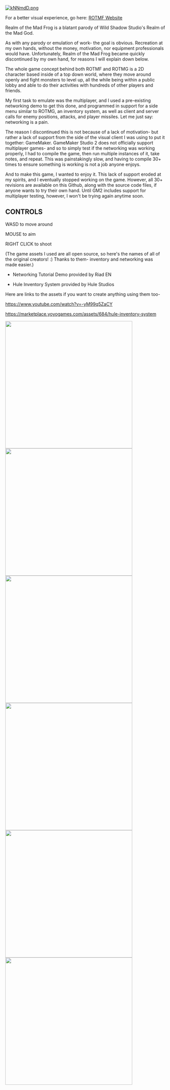 [![kNNmdD.png](https://dc773.4shared.com/img/B9ydWqOPea/s24/176a7951cc0/rotmfheader?async&rand=0.9585332952261056)](https://dc773.4shared.com/img/B9ydWqOPea/s24/176a7951cc0/rotmfheader?async&rand=0.9585332952261056)


For a better visual experience, go here: [ROTMF Website](https://ryanhlewis.github.io/realmofthemadfrog)

Realm of the Mad Frog is a blatant parody of Wild Shadow Studio's Realm of the Mad God.

As with any parody or emulation of work- the goal is obvious. Recreation at my own hands, without the money, motivation, nor equipment professionals would have. Unfortunately, Realm of the Mad Frog became quickly discontinued by my own hand, for reasons I will explain down below.


The whole game concept behind both ROTMF and ROTMG is a 2D character based inside of a top down world, where they move around openly and fight monsters to level up, all the while being within a public lobby and able to do their activities with hundreds of other players and friends.

My first task to emulate was the multiplayer, and I used a pre-existing networking demo to get this done, and programmed in support for a side menu similar to ROTMG, an inventory system, as well as client and server calls for enemy positions, attacks, and player missiles. Let me just say: networking is a pain.

The reason I discontinued this is not because of a lack of motivation- but rather a lack of support from the side of the visual client I was using to put it together: GameMaker. GameMaker Studio 2 does not officially support multiplayer games- and so to simply test if the networking was working properly, I had to compile the game, then run multiple instances of it, take notes, and repeat. This was painstakingly slow, and having to compile 30+ times to ensure something is working is not a job anyone enjoys.

And to make this game, I wanted to enjoy it. This lack of support eroded at my spirits, and I eventually stopped working on the game. However, all 30+ revisions are available on this Github, along with the source code files, if anyone wants to try their own hand. Until GM2 includes support for multiplayer testing, however, I won't be trying again anytime soon.



## CONTROLS

WASD to move around

MOUSE to aim

RIGHT CLICK to shoot 



(The game assets I used are all open source, so here's the names of all of the original creators! :)    Thanks to them- inventory and networking was made easier.)

- Networking Tutorial Demo provided by Riad EN

- Hule Inventory System provided by Hule Studios

Here are links to the assets if you want to create anything using them too- 

https://www.youtube.com/watch?v=-yM99q5ZaCY

https://marketplace.yoyogames.com/assets/684/hule-inventory-system


<img src="https://dc592.4shared.com/img/17EI_4FTea/s24/176a7bf16d8/rotmf__Time_0_00_0000_?async&rand=0.4957958345824216" width="400" /> <img src="https://dc592.4shared.com/img/TnUqZCBQiq/s24/176a7bf2e48/rotmf__Time_0_00_2010_?async&rand=0.2434318181527919" width="400" /> <img src="https://imgpile.com/images/7NKqFk.gif" width="400" /> <img src="https://dc773.4shared.com/img/0EoD2KoRea/s24/176a7bf5170/rotmf__Time_0_00_4407_?async&rand=0.1186427072761318" width="400" /> <img src="https://dc592.4shared.com/img/72G7CnM0iq/s24/176a7bf41d0/rotmf__Time_0_00_3419_?async&rand=0.03849402507952404" width="400" /> <img src="https://imgpile.com/images/7NKWDa.gif" width="400" />



